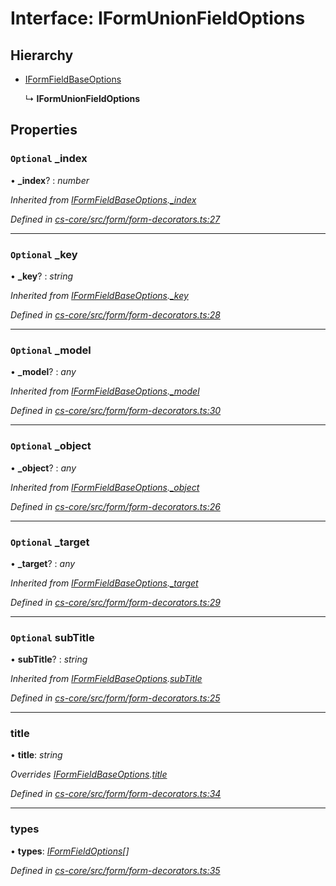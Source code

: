 # Interface: IFormUnionFieldOptions

## Hierarchy

* [IFormFieldBaseOptions](_cs_core_src_form_form_decorators_.iformfieldbaseoptions.md)

  ↳ **IFormUnionFieldOptions**

## Properties

### `Optional` _index

• **_index**? : *number*

*Inherited from [IFormFieldBaseOptions](_cs_core_src_form_form_decorators_.iformfieldbaseoptions.md).[_index](_cs_core_src_form_form_decorators_.iformfieldbaseoptions.md#optional-_index)*

*Defined in [cs-core/src/form/form-decorators.ts:27](https://github.com/RichardHovenkamp/csnext/blob/eefa977/packages/cs-core/src/form/form-decorators.ts#L27)*

___

### `Optional` _key

• **_key**? : *string*

*Inherited from [IFormFieldBaseOptions](_cs_core_src_form_form_decorators_.iformfieldbaseoptions.md).[_key](_cs_core_src_form_form_decorators_.iformfieldbaseoptions.md#optional-_key)*

*Defined in [cs-core/src/form/form-decorators.ts:28](https://github.com/RichardHovenkamp/csnext/blob/eefa977/packages/cs-core/src/form/form-decorators.ts#L28)*

___

### `Optional` _model

• **_model**? : *any*

*Inherited from [IFormFieldBaseOptions](_cs_core_src_form_form_decorators_.iformfieldbaseoptions.md).[_model](_cs_core_src_form_form_decorators_.iformfieldbaseoptions.md#optional-_model)*

*Defined in [cs-core/src/form/form-decorators.ts:30](https://github.com/RichardHovenkamp/csnext/blob/eefa977/packages/cs-core/src/form/form-decorators.ts#L30)*

___

### `Optional` _object

• **_object**? : *any*

*Inherited from [IFormFieldBaseOptions](_cs_core_src_form_form_decorators_.iformfieldbaseoptions.md).[_object](_cs_core_src_form_form_decorators_.iformfieldbaseoptions.md#optional-_object)*

*Defined in [cs-core/src/form/form-decorators.ts:26](https://github.com/RichardHovenkamp/csnext/blob/eefa977/packages/cs-core/src/form/form-decorators.ts#L26)*

___

### `Optional` _target

• **_target**? : *any*

*Inherited from [IFormFieldBaseOptions](_cs_core_src_form_form_decorators_.iformfieldbaseoptions.md).[_target](_cs_core_src_form_form_decorators_.iformfieldbaseoptions.md#optional-_target)*

*Defined in [cs-core/src/form/form-decorators.ts:29](https://github.com/RichardHovenkamp/csnext/blob/eefa977/packages/cs-core/src/form/form-decorators.ts#L29)*

___

### `Optional` subTitle

• **subTitle**? : *string*

*Inherited from [IFormFieldBaseOptions](_cs_core_src_form_form_decorators_.iformfieldbaseoptions.md).[subTitle](_cs_core_src_form_form_decorators_.iformfieldbaseoptions.md#optional-subtitle)*

*Defined in [cs-core/src/form/form-decorators.ts:25](https://github.com/RichardHovenkamp/csnext/blob/eefa977/packages/cs-core/src/form/form-decorators.ts#L25)*

___

###  title

• **title**: *string*

*Overrides [IFormFieldBaseOptions](_cs_core_src_form_form_decorators_.iformfieldbaseoptions.md).[title](_cs_core_src_form_form_decorators_.iformfieldbaseoptions.md#title)*

*Defined in [cs-core/src/form/form-decorators.ts:34](https://github.com/RichardHovenkamp/csnext/blob/eefa977/packages/cs-core/src/form/form-decorators.ts#L34)*

___

###  types

• **types**: *[IFormFieldOptions](_cs_core_src_form_form_decorators_.iformfieldoptions.md)[]*

*Defined in [cs-core/src/form/form-decorators.ts:35](https://github.com/RichardHovenkamp/csnext/blob/eefa977/packages/cs-core/src/form/form-decorators.ts#L35)*
